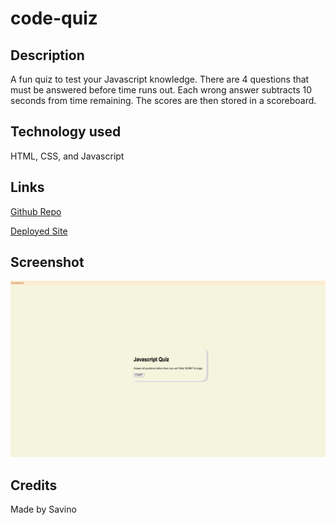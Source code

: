 # code-quiz

## Description
A fun quiz to test your Javascript knowledge. There are 4 questions that must be answered before time runs out. Each wrong answer subtracts 10 seconds from time remaining. The scores are then stored in a scoreboard.

## Technology used
HTML, CSS, and Javascript

## Links

[Github Repo](https://github.com/puppetup/code-quiz)

[Deployed Site](https://puppetup.github.io/code-quiz/)

## Screenshot

![Screenshot of Page](./assets/images/preview.png)

## Credits
Made by Savino